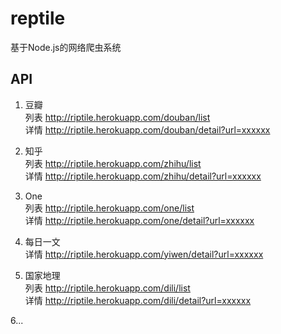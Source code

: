 # reptile
基于Node.js的网络爬虫系统

## API
1. 豆瓣  
列表 http://riptile.herokuapp.com/douban/list  
详情 http://riptile.herokuapp.com/douban/detail?url=xxxxxx

2. 知乎  
列表 http://riptile.herokuapp.com/zhihu/list  
详情 http://riptile.herokuapp.com/zhihu/detail?url=xxxxxx

3. One  
列表 http://riptile.herokuapp.com/one/list  
详情 http://riptile.herokuapp.com/one/detail?url=xxxxxx

4. 每日一文  
详情 http://riptile.herokuapp.com/yiwen/detail?url=xxxxxx

5. 国家地理  
列表 http://riptile.herokuapp.com/dili/list  
详情 http://riptile.herokuapp.com/dili/detail?url=xxxxxx

6...